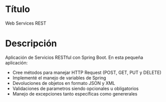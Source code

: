 # Título
Web Services REST

# Descripción

Aplicación de Servicios RESTful con Spring Boot. En esta pequeña aplicación:
- Cree métodos para manejar HTTP Request (POST, GET, PUT y DELETE)
- Implementé el manejo de variables de Spring
- Devoluciones de objetos en formato JSON y XML
- Validaciones de parametros siendo opcionales u obligatorios 
- Manejo de excepciones tanto específicas como genererales

